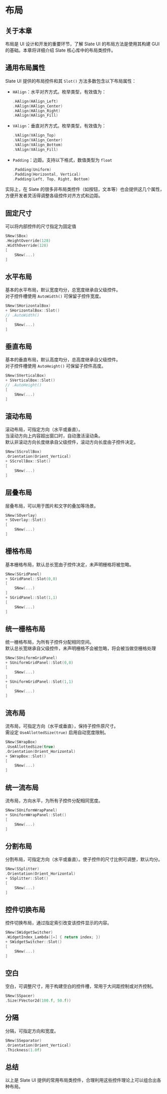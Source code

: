 # 布局

## 关于本章

布局是 UI 设计和开发的重要环节，了解 Slate UI 的布局方法是使用其构建 GUI 的基础。本章将详细介绍 Slate 核心库中的布局类控件。

## 通用布局属性

Slate UI 提供的布局控件和其 `Slot()` 方法多数包含以下布局属性：

- `HAlign`：水平对齐方式。枚举类型，有效值为：
  ```cpp
  .HAlign(HAlign_Left)
  .HAlign(HAlign_Center)
  .HAlign(HAlign_Right)
  .HAlign(HAlign_Fill)
  ```
- `VAlign`：垂直对齐方式。枚举类型，有效值为：

  ```cpp
  .VAlign(VAlign_Top)
  .VAlign(VAlign_Center)
  .VAlign(VAlign_Bottom)
  .VAlign(VAlign_Fill)
  ```

- `Padding`：边距。支持以下格式，数值类型为 `float`

  ```cpp
  .Padding(Uniform)
  .Padding(Horizontal, Vertical)
  .Padding(Left, Top, Right, Bottom)
  ```

实际上，在 Slate 的很多非布局类控件（如按钮，文本等）也会提供这几个属性，方便开发者灵活得调整各级控件对齐方式和边距。

## 固定尺寸

可以将内部控件的尺寸指定为固定值

```cpp
SNew(SBox)
.HeightOverride(128)
.WidthOverride(128)
[
    SNew(...)
]
```

## 水平布局

基本的水平布局，默认宽度均分，总宽度继承自父级控件。  
对子控件槽使用 `AutoWidth()` 可保留子控件宽度。

```cpp
SNew(SHorizontalBox)
+ SHorizontalBox::Slot()
// .AutoWidth()
[
    SNew(...)
]
```

## 垂直布局

基本的垂直布局，默认高度均分，总高度继承自父级控件。  
对子控件槽使用 `AutoHeight()` 可保留子控件高度。

```cpp
SNew(SVerticalBox)
+ SVerticalBox::Slot()
// .AutoHeight()
[
    SNew(...)
]
```

## 滚动布局

滚动布局，可指定方向（水平或垂直）。  
当滚动方向上内容超出窗口时，自动激活滚动条。  
默认非滚动方向长度继承自父级控件，滚动方向长度由子控件决定。

```cpp
SNew(SScrollBox)
.Orientation(Orient_Vertical)
+ SScrollBox::Slot()
[
    SNew(...)
]
```

## 层叠布局

层叠布局，可以用于图片和文字的叠加等场景。

```cpp
SNew(SOverlay)
+ SOverlay::Slot()
[
    SNew(...)
]
```

## 栅格布局

基本栅格布局，默认总长宽由子控件决定，未声明栅格将被忽略。

```cpp
SNew(SGridPanel)
+ SGridPanel::Slot(0,0)
[
    SNew(...)
]
+ SGridPanel::Slot(1,1)
[
    SNew(...)
]
```

## 统一栅格布局

统一栅格布局，为所有子控件分配相同空间。  
默认总长宽继承自父级控件，未声明栅格不会被忽略，将会被当做空栅格处理

```cpp
SNew(SUniformGridPanel)
+ SUniformGridPanel::Slot(0,0)
[
    SNew(...)
]
+ SUniformGridPanel::Slot(1,1)
[
    SNew(...)
]
```

## 流布局

流布局，可指定方向（水平或垂直），保持子控件原尺寸。  
需设定 `UseAllottedSize(true)` 启用自动宽度限制。

```cpp
SNew(SWrapBox)
.UseAllottedSize(true)
.Orientation(Orient_Horizontal)
+ SWrapBox::Slot()
[
    SNew(...)
]
```

## 统一流布局

流布局，方向水平，为所有子控件分配相同宽度。

```cpp
SNew(SUniformWrapPanel)
+ SUniformWrapPanel::Slot()
[
    SNew(...)
]
```

## 分割布局

分割布局，可指定方向（水平或垂直）。使子控件的尺寸比例可调整，默认均分。

```cpp
SNew(SSplitter)
.Orientation(Orient_Horizontal)
+ SSplitter::Slot()
[
    SNew(...)
]
```

## 控件切换布局

控件切换布局，通过指定索引改变该控件显示的内容。

```cpp
SNew(SWidgetSwitcher)
.WidgetIndex_Lambda([=] { return index; })
+ SWidgetSwitcher::Slot()
[
    SNew(...)
]
```

## 空白

空白，可调整尺寸，用于构建空白的控件槽，常用于大间距控制或对齐控制。

```cpp
SNew(SSpacer)
.Size(FVector2d(100.f, 50.f))
```

## 分隔

分隔，可指定方向和宽度。

```cpp
SNew(SSeparator)
.Orientation(Orient_Vertical)
.Thickness(1.0f)
```

## 总结

以上是 Slate UI 提供的常用布局类控件，合理利用这些控件理论上可以组合出各种布局。
